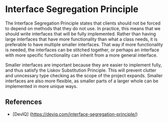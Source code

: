 # Interface Segregation Principle
The Interface Segregation Principle states that clients should not be forced to depend on methods that they do not use. In practice, this means that we should write interfaces that will be fully implemented. Rather than having large interfaces that have more functionality than what a class needs, it is preferable to have multiple smaller interfaces. That way if more functionality is needed, the interfaces can be stitched together, or perhaps an interface with more specific functionality can inherit from a more general interface. 

Smaller interfaces are important because they are easier to implement fully, and thus satisfy the Liskov Substitution Principle. This will prevent clutter and unncessary type checking as the scope of the project expands. Smaller interfaces are also more flexible, as smaller parts of a larger whole can be implemented in more unique ways. 

## References
- [DevIQ] (https://deviq.com/interface-segregation-principle/)